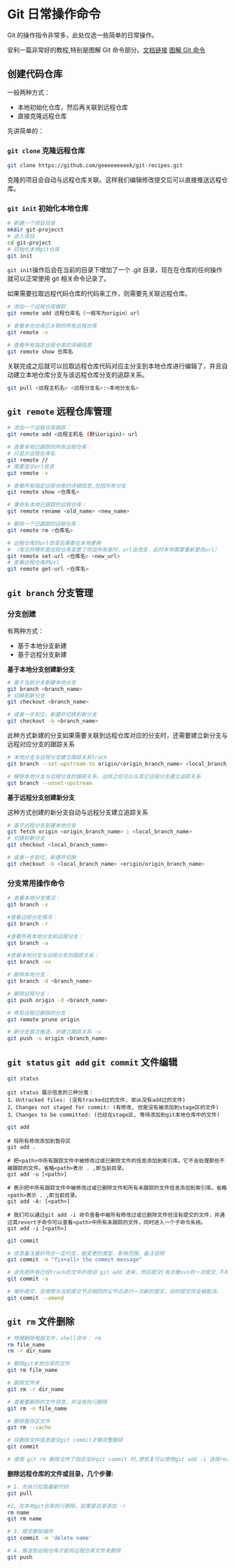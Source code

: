 # Git 日常操作命令

Git 的操作指令非常多，此处仅选一些简单的日常操作。

安利一篇非常好的教程,特别是图解 Git 命令部分。[文档链接](https://github.com/geeeeeeeeek/git-recipes/wiki) [图解 Git 命令](https://github.com/geeeeeeeeek/git-recipes/wiki/4.1-%E5%9B%BE%E8%A7%A3-Git-%E5%91%BD%E4%BB%A4)

## 创建代码仓库

一般两种方式：

-   本地初始化仓库，然后再关联到远程仓库
-   直接克隆远程仓库

先讲简单的：

### `git clone` 克隆远程仓库

```bash
git clone https://github.com/geeeeeeeeek/git-recipes.git
```

克隆的项目会自动与远程仓库关联。这样我们编辑修改提交后可以直接推送远程仓库。

### `git init` 初始化本地仓库

```bash
# 新建一个项目目录
mkdir git-projecct
# 进入项目
cd git-project
# 初始化本地git仓库
git init
```

`git init`操作后会在当前的目录下增加了一个 .git 目录，现在在仓库的任何操作就可以正常使用 git 相关命令记录了。

如果需要拉取远程代码仓库的代码来工作，则需要先关联远程仓库。

```bash
# 添加一个远程仓库跟踪
git remote add 远程仓库名（一般写为origin）url
```

```bash
# 查看本也仓库已关联的所有远程仓库
git remote -v

# 查看所有指定远程仓库的详细信息
git remote show 仓库名
```

关联完成之后就可以拉取远程仓库代码对应主分支到本地仓库进行编辑了，并且自动建立本地仓库分支与该远程仓库分支的追踪关系。

```bash
git pull <远程主机名> <远程分支名>:<本地分支名>
```

## `git remote` 远程仓库管理

```bash
# 添加一个远程仓库跟踪：
git remote add <远程主机名 (默认origin)> url

# 查看本地已跟踪的所有远程仓库：
# 只显示远程仓库名
git remote //
# 需要显示url信息
git remote -v

# 查看所有指定远程仓库的详细信息,包括所有分支
git remote show <仓库名>

# 重命名本地已跟踪的远程仓库：
git remote rename <old_name> <new_name>

# 删除一个已跟踪的远程仓库：
git remote rm <仓库名>

# 远程仓库的url改变后需要在本地更换
# （常见的情形是远程仓库变更了项目所有者时，url会改变，此时本地需要重新更改url）
git remote set-url <仓库名> <new_url>
# 查看远程仓库的url
git remote get-url <仓库名>
```

## `git branch` 分支管理

### 分支创建

有两种方式：

-   基于本地分支新建
-   基于远程分支新建

**基于本地分支创建新分支**

```bash
# 基于当前分支新建本地分支
git branch <branch_name>
# 切换到新分支
git checkout <branch_name>

# 或者一步到位，新建并切换到新分支
git checkout -b <branch_name>
```

此种方式新建的分支如果需要关联到远程仓库对应的分支时，还需要建立新分支与远程对应分支的跟踪关系

```bash
# 本地分支与远程分支建立跟踪关系track
git branch --set-upstream-to origin/<origin_branch_name> <local_branch_name></local_branch_name>

# 解除本地分支与远程分支的跟踪关系，这样之后可以与其它远程分支建立追踪关系
git branch --unset-upstream
```

**基于远程分支创建新分支**

这种方式创建的新分支自动与远程分支建立追踪关系

```bash
# 基于远程分支新建本地分支
git fetch origin <origin_branch_name> : <local_branch_name>
# 切换到新分支
git checkout <local_branch_name>

# 或者一步到位，新建并切换
git checkout -b <local_branch_name> <origin/origin_branch_name>
```

### 分支常用操作命令

```bash
# 查看本地分支情况：
git branch -v

#查看远程分支情况：
git branch -r

#查看所有本地分支和远程分支：
git branch -a

#查看本地分支与远程分支的跟踪关系：
git branch -vv

# 删除本地分支：
git branch -d <branch_name>

# 删除远程分支：
git push origin -d <branch_name>

# 修剪远程已删除的分支：
git remote prune origin

# 新分支首次推送，并建立跟踪关系 -u
git push -u origin <branch_name>
```

## `git status` `git add` `git commit` 文件编辑

```bash
git status
```

```
git status 展示信息的三种分类：
1、Untracked files: (没有tracked过的文件, 即从没有add过的文件)
2、Changes not staged for commit: (有修改, 但是没有被添加到stage区的文件)
3、Changes to be committed: (已经在stage区, 等待添加到git本地仓库中的文件)
```

```bash
git add
```

```
# 将所有修改添加到暂存区
git add .

# 把<path>中所有跟踪文件中被修改过或已删除文件的信息添加到索引库。它不会处理那些不被跟踪的文件。省略<path>表示 . ,即当前目录。
git add -u [<path>]

# 表示把中所有跟踪文件中被修改过或已删除文件和所有未跟踪的文件信息添加到索引库。省略<path>表示 . ,即当前目录。
git add -A: [<path>]

# 我们可以通过git add -i 命令查看中被所有修改过或已删除文件但没有提交的文件，并通过其revert子命令可以查看<path>中所有未跟踪的文件，同时进入一个子命令系统。
git add -i [<path>]
```

```bash
git commit
```

```bash
# 信息备注最好符合一定约定，能变更的类型，影响范围，备注说明
git commit -m "fix<all> the commit message"

# 会先把所有已经track的文件的改动`git add`进来，然后提交(有点像svn的一次提交,不用先暂存)。对于没有track的文件,还是需要执行`git add <file>` 命令。
git commit -a

# 增补提交，会使用与当前提交节点相同的父节点进行一次新的提交，旧的提交将会被取消。
git commit --amend
```

## `git rm` 文件删除

```bash
# 物理删除电脑文件，shell命令： rm
rm file_name
rm -r dir_name

# 删除git本地仓库的文件
git rm file_name

# 删除文件夹
git rm -r dir_name

# 查看要删除的文件信息，并没有执行删除
git rm -n file_name

# 删除暂存区文件
git rm --cache

# 将删除文件信息提交git commit才算完整删除
git commit

# 使用 git rm 删除文件了但还没补git commit 时,想恢复可以使用git add -i 选择revert, 再git checkout -- filename
```

**删除远程仓库的文件或目录，几个步骤:**

```bash
# 1、先执行拉取最新代码
git pull

#2、在本地git仓库执行删除，如果是目录添加 -r
rm name
git rm name

# 3、提交删除操作
git commit -m 'delete name'

# 4、推送到远程仓库才能将远程仓库文件夹删除
git push
```
